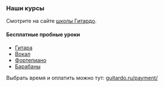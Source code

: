 ### Наши курсы

Смотрите на сайте [школы Гитардо](http://guitardo.ru). 

#### Бесплатные пробные уроки
- [Гитара](http://guitardo.ru/guitar-intensiv/)
- [Вокал](http://guitardo.ru/vocal-intensiv/)
- [Фортепиано](http://guitardo.ru/piano-intensiv/)
- [Барабаны](http://guitardo.ru/drums-intensiv/)

Выбрать время и оплатить можно тут: [guitardo.ru/payment/](http://guitardo.ru/payment/)
